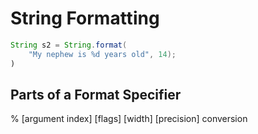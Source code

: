 # String Formatting

```java
String s2 = String.format(
    "My nephew is %d years old", 14);
)
```

## Parts of a Format Specifier

% [argument index] [flags] [width] [precision] conversion

